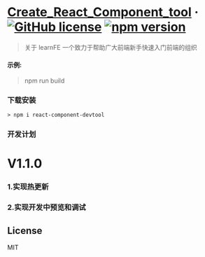 # [Create_React_Component_tool](https://github.com/cnlearnFE) &middot; [![GitHub license](https://img.shields.io/badge/license-MIT-blue.svg)](https://github.com/cnlearnFE) [![npm version](https://img.shields.io/npm/v/react-component-devtool.svg?style=flat)](https://www.npmjs.com/package/react-component-devtool)


> 关于 learnFE
> 一个致力于帮助广大前端新手快速入门前端的组织 
  


#### 示例:  

> npm run build

### 下载安装

``` xml
> npm i react-component-devtool
```

### 开发计划

# V1.1.0
### 1.实现热更新
### 2.实现开发中预览和调试

## License
MIT

